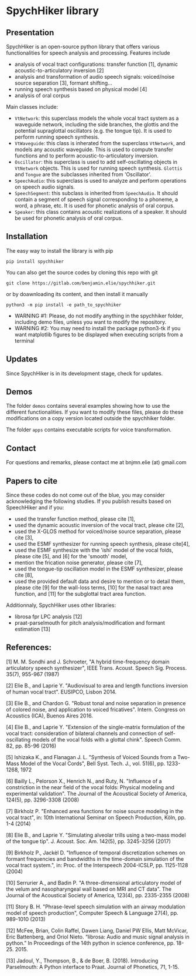 # SpychHiker library

## Presentation

SpychHiker is an open-source python library that offers various functionalities for speech analysis and processing. Features include
* analysis of vocal tract configurations: transfer function [1], dynamic acoustic-to-articulatory inversion [2]
* analysis and transformation of audio speech signals: voiced/noise source separation [3], formant shifting...
* running speech synthesis based on physical model [4]
* analysis of oral corpus 

Main classes include:
* `VtNetwork`: this superclass models the whole vocal tract system as a waveguide network, including the side branches, the glottis and the potential supraglottal oscillators (e.g. the tongue tip). It is used to perform running speech synthesis.
* `VtWaveguide`: this class is inherated from the superclass `VtNetwork`, and models any acoustic waveguide. This is used to compute transfer functions and to perform acoustic-to-articulatory inversion.
* `Oscillator`: this superclass is used to add self-oscillating objects in `VtNetwork` objects. This is used for running speech synthesis. `Glottis` and `Tongue` are the subclasses inherited from 'Oscillator'.
* `SpeechAudio`: this superclass is used to analyze and perform operations on speech audio signals.
* `SpeechSegment`: this subclass is inherited from `SpeechAudio`. It should contain a segment of speech signal corresponding to a phoneme, a word, a phrase, etc. It is used for phonetic analysis of oral corpus.
* `Speaker`: this class contains acoustic realizations of a speaker. It should be used for phonetic analysis of oral corpus.

## Installation
The easy way to install the library is with pip
```
pip install spychhiker
```

You can also get the source codes by cloning this repo with git
```
git clone https://gitlab.com/benjamin.elie/spychhiker.git

```
or by doawnloading its content, and then install it manually

```
python3 -m pip install -e path_to_spychhiker
```

* WARNING #1: Please, do not modify anything in the spychhiker folder, including demo files, unless you want to modify the repository.
* WARNING #2: You may need to install the package python3-tk if you want matplotlib figures to be displayed when executing scripts from a terminal

## Updates

Since SpychHiker is in its development stage, check for updates.


## Demos

The folder `demos` contains several examples showing how to use the different functionalities. If you want to modify these files, please do these modifications on a copy version located outside the spychhiker folder.

The folder `apps` contains executable scripts for voice transformation.

## Contact

For questions and remarks, please contact me at bnjmn.elie (at) gmail.com

## Papers to cite

Since these codes do not come out of the blue, you may consider acknowledging the following studies.
If you publish results based on SpeechHiker and if you:
* used the transfer function method, please cite [1],
* used the dynamic acoustic inversion of the vocal tract, please cite [2],
* used the X-GLOS method for voiced/noise source separation, please cite [3],
* used the ESMF synthesizer for running speech synthesis, please cite[4],
* used the ESMF synthesize with the 'ishi' model of the vocal folds, please cite [5], and [6] for the 'smooth' model,
* mention the frication noise generator, please cite [7],
* used the tongue-tip oscillation model in the ESMF synthesizer, please cite [8],
* used the provided default data and desire to mention or to detail them, please cite [9] for the wall-loss terms, [10] for the nasal tract area function, and [11] for the subglottal tract area function.

Additionnaly, SpychHiker uses other libraries:
* librosa fpr LPC analysis [12]
* praat-parselmouth for pitch analysis/modification and formant estimation [13]

## References:
[1] M. M. Sondhi and J. Schroeter, "A hybrid time-frequency domain articulatory speech synthesizer", IEEE Trans. Acoust. Speech Sig. Process. 35(7), 955-967 (1987)

[2] Elie B., and Laprie Y. "Audiovisual to area and length functions inversion of human vocal tract". EUSIPCO, Lisbon 2014.

[3] Elie B., and Chardon G. "Robust tonal and noise separation in presence of colored noise, and application to voiced fricatives". Intern. Congress on Acoustics (ICA), Buenos Aires 2016. 

[4] Elie B., and Laprie Y. "Extension of the single-matrix formulation of the vocal tract: consideration of bilateral channels and connection of self-oscillating models of the vocal folds with a glottal chink". Speech Comm. 82, pp. 85-96 (2016)

[5] Ishizaka K., and Flanagan J. L. "Synthesis of Voiced Sounds from a Two-Mass Model of the Vocal Cords", Bell Syst. Tech. J., vol. 51(6), pp. 1233-1268, 1972

[6] Bailly L., Pelorson X., Henrich N., and Ruty, N. "Influence of a constriction in the near field of the vocal folds: Physical modeling and experimental validation". The Journal of the Acoustical Society of America, 124(5), pp. 3296-3308 (2008)

[7] Birkholz P. "Enhanced area functions for noise source modeling in the vocal tract", in: 10th International Seminar on Speech Production, Köln, pp. 1-4 (2014)

[8] Elie B., and Laprie Y. "Simulating alveolar trills using a two-mass model of the tongue tip". J. Acoust. Soc. Am. 142(5), pp. 3245-3256 (2017)

[9] Birkholz P., Jackèl D. "Influence of temporal discretization schemes on formant frequencies and bandwidths in the time-domain simulation of the vocal tract system.", in: Proc. of the Interspeech 2004-ICSLP, 
pp. 1125-1128 (2004)

[10] Serrurier A., and Badin P. "A three-dimensional articulatory model of the velum and nasopharyngeal wall based on MRI and CT data". The Journal of the Acoustical Society of America, 123(4), pp. 2335-2355 (2008)

[11] Story B. H. "Phrase-level speech simulation with an airway modulation model of speech production", Computer Speech & Language 27(4), pp. 989-1010 (2013)

[12] McFee, Brian, Colin Raffel, Dawen Liang, Daniel PW Ellis, Matt McVicar, Eric Battenberg, and Oriol Nieto. “librosa: Audio and music signal analysis in python.” In Proceedings of the 14th python in science conference, pp. 18-25. 2015.

[13] Jadoul, Y., Thompson, B., & de Boer, B. (2018). Introducing Parselmouth: A Python interface to Praat. Journal of Phonetics, 71, 1-15.



